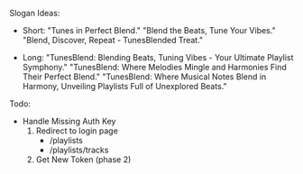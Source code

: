Slogan Ideas:

-   Short:
    "Tunes in Perfect Blend."
    "Blend the Beats, Tune Your Vibes."
    "Blend, Discover, Repeat - TunesBlended Treat."

-   Long:
    "TunesBlend: Blending Beats, Tuning Vibes - Your Ultimate Playlist Symphony."
    "TunesBlend: Where Melodies Mingle and Harmonies Find Their Perfect Blend."
    "TunesBlend: Where Musical Notes Blend in Harmony, Unveiling Playlists Full of Unexplored Beats."

Todo:

-   Handle Missing Auth Key
    1. Redirect to login page
        - /playlists
        - /playlists/tracks
    2. Get New Token (phase 2)
